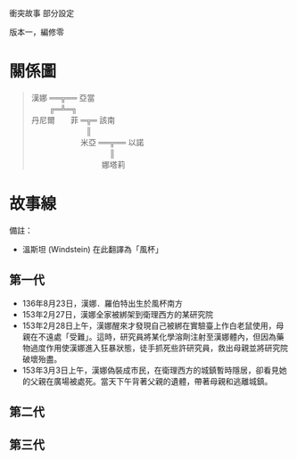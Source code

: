 衝突故事 部分設定

版本一，編修零

# 關係圖
> 漢娜 ══╦══ 亞當<br />
  　　 ╔═╩═╗<br />
  丹尼爾　　菲 ═╦═ 該南<br />
  　　　　　　　║<br />
  　　　　　　 米亞 ══╦══ 以諾<br />
  　　　　　　　　　　║<br />
  　　　　　　　　　娜塔莉
# 故事線
備註：
- 溫斯坦 (Windstein) 在此翻譯為「風杯」

## 第一代
- 136年8月23日，漢娜．羅伯特出生於風杯南方
- 153年2月27日，漢娜全家被綁架到衛理西方的某研究院
- 153年2月28日上午，漢娜醒來才發現自己被綁在實驗臺上作白老鼠使用，母親在不遠處「受難」。這時，研究員將某化學溶劑注射至漢娜體內，但因為藥物過度作用使漢娜進入狂暴狀態，徒手抓死些許研究員，救出母親並將研究院破壞殆盡。
- 153年3月3日上午，漢娜偽裝成市民，在衛理西方的城鎮暫時隱居，卻看見她的父親在廣場被處死。當天下午背著父親的遺體，帶著母親和逃離城鎮。

## 第二代

## 第三代
